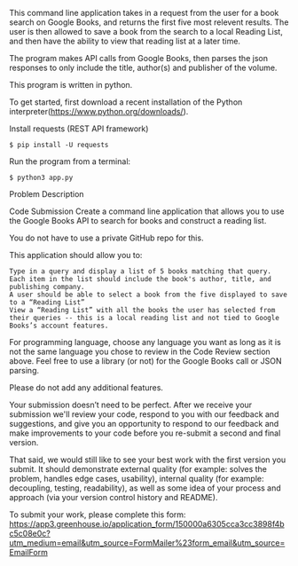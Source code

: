 This command line application takes in a request from the user for a book search on Google Books, and returns the first five most relevent results. The user is then allowed to save a book from the search to a local Reading List, and then have the ability to view that reading list at a later time.

The program makes API calls from Google Books, then parses the json responses to only include the title, author(s) and publisher of the volume.

This program is written in python.

To get started, first download a recent installation of the Python interpreter(https://www.python.org/downloads/).

Install requests (REST API framework)
```
$ pip install -U requests
```

Run the program from a terminal:
```
$ python3 app.py
```

Problem Description

Code Submission
Create a command line application that allows you to use the Google Books API to search for books and construct a reading list.

You do not have to use a private GitHub repo for this.

This application should allow you to:

    Type in a query and display a list of 5 books matching that query.
    Each item in the list should include the book's author, title, and publishing company.
    A user should be able to select a book from the five displayed to save to a “Reading List”
    View a “Reading List” with all the books the user has selected from their queries -- this is a local reading list and not tied to Google Books’s account features.

For programming language, choose any language you want as long as it is not the same language you chose to review in the Code Review section above. Feel free to use a library (or not) for the Google Books call or JSON parsing.

Please do not add any additional features.

Your submission doesn’t need to be perfect. After we receive your submission we'll review your code, respond to you with our feedback and suggestions, and give you an opportunity to respond to our feedback and make improvements to your code before you re-submit a second and final version.

That said, we would still like to see your best work with the first version you submit. It should demonstrate external quality (for example: solves the problem, handles edge cases, usability), internal quality (for example: decoupling, testing, readability), as well as some idea of your process and approach (via your version control history and README).

To submit your work, please complete this form: https://app3.greenhouse.io/application_form/150000a6305cca3cc3898f4bc5c08e0c?utm_medium=email&utm_source=FormMailer%23form_email&utm_source=EmailForm
